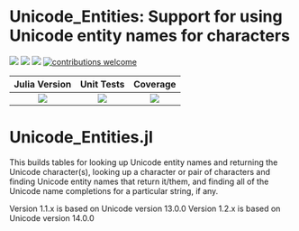# Unicode_Entities: Support for using Unicode entity names for characters

[pkg-url]: https://github.com/JuliaString/Unicode_Entities.jl.git

[julia-url]:    https://github.com/JuliaLang/Julia
[julia-release]:https://img.shields.io/github/release/JuliaLang/julia.svg

[release]:      https://img.shields.io/github/release/JuliaString/Unicode_Entities.jl.svg
[release-date]: https://img.shields.io/github/release-date/JuliaString/Unicode_Entities.jl.svg

[checks]:       https://img.shields.io/github/checks-status/JuliaString/Unicode_Entities.jl/master

[license-img]:  http://img.shields.io/badge/license-MIT-brightgreen.svg?style=flat
[license-url]:  LICENSE.md

[gitter-img]:   https://badges.gitter.im/Join%20Chat.svg
[gitter-url]:   https://gitter.im/JuliaString/Lobby?utm_source=badge&utm_medium=badge&utm_campaign=pr-badge

[codecov-url]:  https://codecov.io/gh/JuliaString/Unicode_Entities.jl
[codecov-img]:  https://codecov.io/gh/JuliaString/Unicode_Entities.jl/branch/master/graph/badge.svg

[contrib]:    https://img.shields.io/badge/contributions-welcome-brightgreen.svg?style=flat

[![][release]][pkg-url] [![][release-date]][pkg-url] [![][license-img]][license-url] [![contributions welcome][contrib]](https://github.com/JuliaString/Unicode_Entities.jl/issues)

| **Julia Version** | **Unit Tests** | **Coverage** |
|:------------------:|:------------------:|:---------------------:|
| [![][julia-release]][julia-url] | [![][checks]][pkg-url] | [![][codecov-img]][codecov-url]

Unicode_Entities.jl
====================================================================

This builds tables for looking up Unicode entity names and returning the Unicode character(s),
looking up a character or pair of characters and finding Unicode entity names that return it/them,
and finding all of the Unicode name completions for a particular string, if any.

Version 1.1.x is based on Unicode version 13.0.0
Version 1.2.x is based on Unicode version 14.0.0
